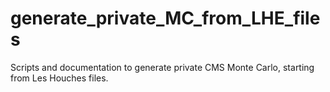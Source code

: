 # generate_private_MC_from_LHE_files
Scripts and documentation to generate private CMS Monte Carlo, starting from Les Houches files. 
